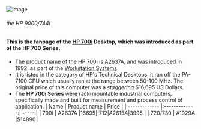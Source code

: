 ![image](https://user-images.githubusercontent.com/123292191/214823999-c9c9e1f5-a396-4fc0-8baf-e6e67367f119.png)
###### the HP 9000/744i
#### This is the fanpage of the [HP 700i](http://www.hpmuseum.net/display_item.php?hw=834) Desktop, which was introduced as part of the HP 700 Series.
- The product name of the HP 700i is A2637A, and was introduced in 1992, as part of the [Workstation Systems](http://www.hpmuseum.net/divisions.php?did=17)
- It is listed in the category of HP's Technical Desktops, it ran off the PA-7100 CPU which usually ran at the range between 50-100 MHz. The original price of this computer was a *staggering* $16,695 US Dollars.
- The **HP 700i Series** were rack-mountable industrial computers, specifically made and built for measurement and process control of application.
| Name          | Product name  | Price |
| ------------- |:-------------:| -----:|
| 700i          | A2637A        |$16695 | 
| 712           | A2615A        |$3995  |
| 720/730       | A1929A        |$14890 |
